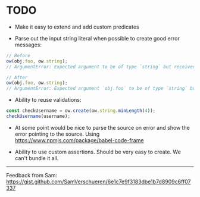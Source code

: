 # TODO

- Make it easy to extend and add custom predicates

- Parse out the input string literal when possible to create good error messages:

```js
// Before
ow(obj.foo, ow.string);
// ArgumentError: Expected argument to be of type `string` but received type `null`

// After
ow(obj.foo, ow.string);
// ArgumentError: Expected argument `obj.foo` to be of type `string` but received type `null`
```

- Ability to reuse validations:

```js
const checkUsername = ow.create(ow.string.minLength(4));
checkUsername(username);
```

- At some point would be nice to parse the source on error and show the error pointing to the source. Using https://www.npmjs.com/package/babel-code-frame

- Ability to use custom assertions. Should be very easy to create. We can't bundle it all.


---


Feedback from Sam: https://gist.github.com/SamVerschueren/6e1c7e9f3183dbe1b7d8909c6ff07337
